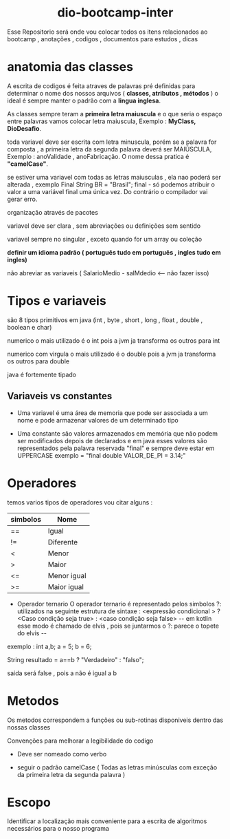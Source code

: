 <h1 align="center"> dio-bootcamp-inter </h1>

Esse Repositorio será onde vou colocar todos os itens relacionados ao bootcamp , anotações , codigos , documentos para estudos , dicas 

# anatomia das classes 
A escrita de codigos é feita atraves de palavras pré definidas para determinar o nome dos nossos arquivos ( **classes, atributos , métodos** )
o ideal é sempre manter o padrão com a **lingua inglesa**. 

As classes sempre teram a **primeira letra maiuscula** e o que seria o espaço entre palavras vamos colocar letra maiuscula, Exemplo : **MyClass, DioDesafio**.


toda variavel deve ser escrita com letra minuscula, porém se a palavra for composta , a primeira letra da segunda palavra deverá ser MAIÚSCULA, Exemplo : anoValidade , anoFabricação. O nome dessa pratica é **"camelCase"**.

se estiver uma variavel com todas as letras maiusculas , ela nao poderá ser alterada , exemplo Final String BR = "Brasil"; 
final - só podemos atribuir o valor a uma variável final uma única vez. Do contrário o compilador vai gerar erro.

organização através de pacotes

variavel deve ser clara , sem abreviações ou definições sem sentido 

variavel sempre no singular , exceto quando for um array ou coleção

**definir um idioma padrão ( português tudo em português , ingles tudo em ingles)**

não abreviar as variaveis  ( SalarioMedio - salMdedio <-- não fazer isso)

# Tipos e variaveis  
são 8 tipos primitivos em java (int , byte , short , long , float , double , boolean e char)

numerico o mais utilizado é o int pois a jvm ja transforma os outros para int 

numerico com virgula o mais utilizado é o double pois a jvm ja transforma os outros para double

java é fortemente tipado 

## Variaveis vs constantes 
* Uma variavel é uma área de memoria que pode ser associada a um nome e pode armazenar valores de um determinado tipo

* Uma constante são valores armazenados em memória que não podem ser modificados depois de declarados e em java esses valores são representados pela palavra reservada "final"  e sempre deve estar em UPPERCASE exemplo = "final double VALOR_DE_PI = 3.14;"


# Operadores
temos varios tipos de operadores vou citar alguns :

|     simbolos  |       Nome    |
| ------------- | ------------- |
| ==            |     Igual     |
| !=            |   Diferente   |
| <             |   Menor       |
| >             |   Maior       |
| <=            |   Menor igual |
| >=            |   Maior igual |


* Operador ternario 
O operador ternario é representado pelos simbolos ?: utilizados na seguinte estrutura de sintaxe :
<expressão condicional > ? <Caso condição seja true> : <caso condição seja false>
-- em kotlin esse modo é chamado de elvis , pois se juntarmos o ?: parece o topete do elvis --

exemplo :
int a,b;
a = 5; 
b = 6;

String resultado = a==b ? "Verdadeiro" : "falso"; 

saida será false , pois a não é igual a b 

# Metodos 
Os metodos correspondem a funções ou sub-rotinas disponiveis dentro das nossas classes 

Convenções para melhorar a legibilidade do codigo 

* Deve ser nomeado como verbo 

* seguir o padrão camelCase ( Todas as letras minúsculas com exceção da primeira letra da segunda palavra )

# Escopo
Identificar a localização mais conveniente para a escrita de algoritmos necessários para o nosso programa 







